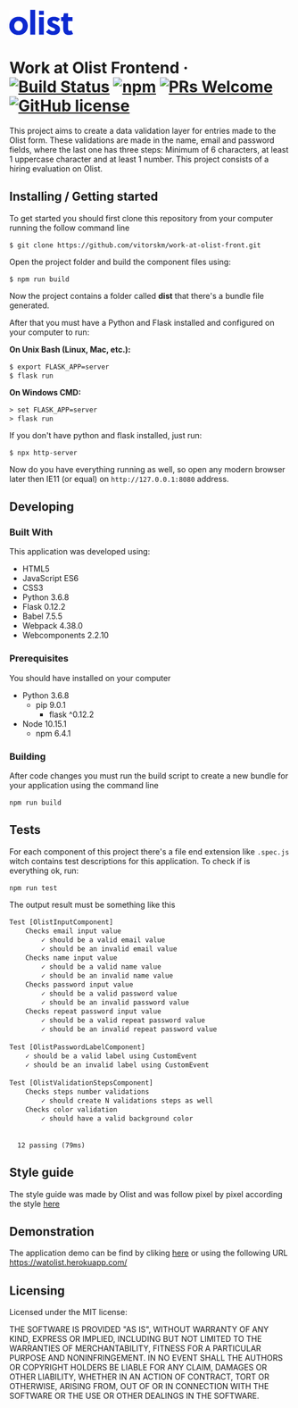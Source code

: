 ![Logo of the project](./app/assets/imgs/olist_logo.png)

# Work at Olist Frontend &middot; [![Build Status](https://img.shields.io/travis/npm/npm/latest.svg?style=flat-square)](https://travis-ci.org/npm/npm) [![npm](https://img.shields.io/npm/v/npm.svg?style=flat-square)](https://www.npmjs.com/package/npm) [![PRs Welcome](https://img.shields.io/badge/PRs-welcome-brightgreen.svg?style=flat-square)](http://makeapullrequest.com) [![GitHub license](https://img.shields.io/badge/license-MIT-blue.svg?style=flat-square)](https://github.com/your/your-project/blob/master/LICENSE)


This project aims to create a data validation layer for entries made to the Olist form. These validations are made in the name, email and password fields, where the last one has three steps: Minimum of 6 characters, at least 1 uppercase character and at least 1 number. This project consists of a hiring evaluation on Olist.

## Installing / Getting started

To get started you should first clone this repository from your computer running the follow command line

```
$ git clone https://github.com/vitorskm/work-at-olist-front.git
```

Open the project folder and build the component files using:

```
$ npm run build
```

Now the project contains a folder called **dist** that there's a bundle file generated.

After that you must have a Python and Flask installed and configured on your computer to run:

**On Unix Bash (Linux, Mac, etc.):**
```
$ export FLASK_APP=server
$ flask run
```

**On Windows CMD:**
```
> set FLASK_APP=server
> flask run
```

If you don't have python and flask installed, just run:
```
$ npx http-server
```

Now do you have everything running as well, so open any modern browser later then IE11 (or equal) on `http://127.0.0.1:8080` address.

## Developing

### Built With
This application was developed using:
- HTML5
- JavaScript ES6
- CSS3
- Python 3.6.8
- Flask 0.12.2
- Babel 7.5.5
- Webpack 4.38.0
- Webcomponents 2.2.10

### Prerequisites
You should have installed on your computer

- Python 3.6.8
    - pip 9.0.1
        - flask ^0.12.2
- Node 10.15.1
    - npm 6.4.1

### Building

After code changes you must run the build script to create a new bundle for your application using the command line

```
npm run build
```


## Tests

For each component of this project there's a file end extension like `.spec.js` witch contains test descriptions for this application. To check if is everything ok, run:

```
npm run test
```

The output result must be something like this

```
Test [OlistInputComponent]
    Checks email input value
        ✓ should be a valid email value
        ✓ should be an invalid email value
    Checks name input value
        ✓ should be a valid name value
        ✓ should be an invalid name value
    Checks password input value
        ✓ should be a valid password value
        ✓ should be an invalid password value
    Checks repeat password input value
        ✓ should be a valid repeat password value
        ✓ should be an invalid repeat password value

Test [OlistPasswordLabelComponent]
    ✓ should be a valid label using CustomEvent
    ✓ should be an invalid label using CustomEvent

Test [OlistValidationStepsComponent]
    Checks steps number validations
        ✓ should create N validations steps as well
    Checks color validation
        ✓ should have a valid background color


  12 passing (79ms)
```

## Style guide

The style guide was made by Olist and was follow pixel by pixel according the style [here](https://www.figma.com/file/rsSlx8jDHls6nWXziElWTk/olist----front-end-test)


## Demonstration
The application demo can be find by cliking [here](https://watolist.herokuapp.com/) or using the following URL https://watolist.herokuapp.com/


## Licensing

Licensed under the MIT license:

THE SOFTWARE IS PROVIDED "AS IS", WITHOUT WARRANTY OF ANY KIND, EXPRESS OR IMPLIED, INCLUDING BUT NOT LIMITED TO THE WARRANTIES OF MERCHANTABILITY, FITNESS FOR A PARTICULAR PURPOSE AND NONINFRINGEMENT. IN NO EVENT SHALL THE AUTHORS OR COPYRIGHT HOLDERS BE LIABLE FOR ANY CLAIM, DAMAGES OR OTHER LIABILITY, WHETHER IN AN ACTION OF CONTRACT, TORT OR OTHERWISE, ARISING FROM, OUT OF OR IN CONNECTION WITH THE SOFTWARE OR THE USE OR OTHER DEALINGS IN THE SOFTWARE.
